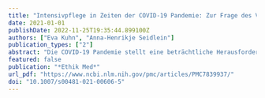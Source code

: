 ```yaml
---
title: "Intensivpflege in Zeiten der COVID-19 Pandemie: Zur Frage des Verhältnisses von Fürsorge und Selbstsorge"
date: 2021-01-01
publishDate: 2022-11-25T19:35:44.899100Z
authors: ["Eva Kuhn", "Anna-Henrikje Seidlein"]
publication_types: ["2"]
abstract: "Die COVID-19 Pandemie stellt eine beträchtliche Herausforderung für die Kapazität und Funktionalität der Intensivversorgung dar. Dies betrifft nicht nur Ressourcen, sondern vor allem auch die körperlichen und psychischen Grenzen von Pflegefachpersonen. Der Frage, wie sich Fürsorge und Selbstsorge von Pflegefachpersonen auf Intensivstationen im Rahmen der COVID-19 Pandemie zueinander verhalten, wurde bislang im öffentlichen und wissenschaftlichen Diskurs keine Aufmerksamkeit geschenkt. Der vorliegende Beitrag reflektiert dieses Verhältnis mit Hilfe des Ethikkodex des International Council of Nurses, unter besonderer Berücksichtigung der Prinzipienethik und der Care-Ethik nach Joan Tronto und zeigt einen Korridor ethisch vertretbarer Pflege auf., Die Arbeit leistet damit einen wichtigen Beitrag zu einer differenzierten ethischen Betrachtung der Rechte und Verantwortlichkeiten von Pflegefachpersonen als moralischen Akteuren innerhalb des Pandemiegeschehens in Deutschland. Damit schafft er eine erste Voraussetzung für einen breiten gesellschaftlichen und politischen Diskurs, der über die Pandemie hinaus dringend notwendig ist, um die Situation der Pflegefachpersonen und der Gepflegten nachhaltig zu verbessern."
featured: false
publication: "*Ethik Med*"
url_pdf: "https://www.ncbi.nlm.nih.gov/pmc/articles/PMC7839937/"
doi: "10.1007/s00481-021-00606-5"
---
```


